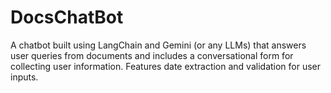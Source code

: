 # DocsChatBot
A chatbot built using LangChain and Gemini (or any LLMs) that answers user queries from documents and includes a conversational form for collecting user information. Features date extraction and validation for user inputs.
